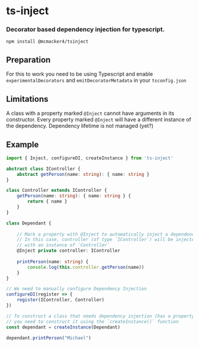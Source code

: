 # ts-inject
### Decorator based dependency injection for typescript.

```
npm install @mcmacker4/tsinject
```

## Preparation
For this to work you need to be using Typescript and enable
`experimentalDecorators` and `emitDecoratorMetadata`
in your `tsconfig.json`

## Limitations
A class with a property marked `@Inject` cannot have arguments in its constructor.
Every property marked `@Inject` will have a different instance of the dependency.
Dependency lifetime is not managed (yet?)

## Example
```ts
import { Inject, configureDI, createInstance } from 'ts-inject'

abstract class IController {
    abstract getPerson(name: string): { name: string }
}

class Controller extends IController {
    getPerson(name: string): { name: string } {
        return { name }
    }
}

class Dependant {
    
    // Mark a property with @Inject to automatically inject a dependency
    // In this case, controller (of type `IController`) will be injected
    // with an instance of `Controller`
    @Inject private controller: IController
    
    printPerson(name: string) {
        console.log(this.controller.getPerson(name))
    }
}

// We need to manually configure Dependency Injection
configureDI(register => {
    register(IController, Controller)
})

// To construct a class that needs dependency injection (has a property marked with @Inject)
// you need to construct it using the `createInstance()` function
const dependant = createInstance(Dependant)

dependant.printPerson("Michael")

```